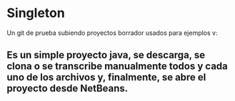 # Singleton
Un git de prueba subiendo proyectos borrador usados para ejemplos v:

## Es un simple proyecto java, se descarga, se clona o se transcribe manualmente todos y cada uno de los archivos y, finalmente, se abre el proyecto desde NetBeans.
